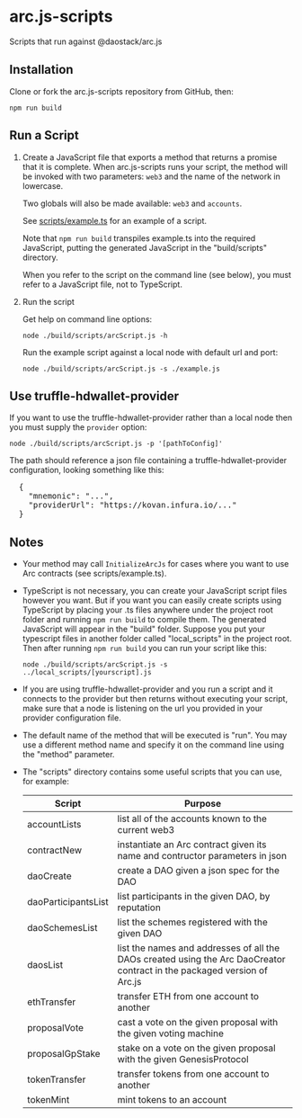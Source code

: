 # arc.js-scripts
Scripts that run against @daostack/arc.js

## Installation

Clone or fork the arc.js-scripts repository from GitHub, then:

```
npm run build
```

## Run a Script

1. Create a JavaScript file that exports a method that returns a promise that it is complete.
 When arc.js-scripts runs your script, the method will be invoked with two parameters: `web3` and the name of the network in lowercase.
 
    Two globals will also be made available: `web3` and `accounts`.
 
    See [scripts/example.ts](https://github.com/dkent600/arc.js-scripts/blob/master/scripts/example.ts) for an example of a script.
    
    Note that `npm run build` transpiles example.ts into the required JavaScript, putting the generated JavaScript in the "build/scripts" directory.
    
    When you refer to the script on the command line (see below), you must refer to a JavaScript file, not to TypeScript.

2. Run the script

    Get help on command line options:
    
    `node ./build/scripts/arcScript.js -h`

    Run the example script against a local node with default url and port:

    `node ./build/scripts/arcScript.js -s ./example.js`

## Use truffle-hdwallet-provider

  If you want to use the truffle-hdwallet-provider rather than a local node then you must supply the `provider` option:

  `node ./build/scripts/arcScript.js -p '[pathToConfig]'`

  The path should reference a json file containing a truffle-hdwallet-provider configuration, looking something like this:

  <pre>
  {
    "mnemonic": "...",
    "providerUrl": "https://kovan.infura.io/..."
  }</pre>
    
## Notes

* Your method may call `InitializeArcJs` for cases where you want to use Arc contracts (see scripts/example.ts).

* TypeScript is not necessary, you can create your JavaScript script files however you want.  But if you want you can easily create scripts using TypeScript by placing your .ts files anywhere under the project root  folder and running `npm run build` to compile them.  The generated JavaScript will appear in the "build" folder.  Suppose you put your typescript files in another folder called "local_scripts" in the project root.  Then after running `npm run build` you can run your script like this:

    `node ./build/scripts/arcScript.js -s ../local_scripts/[yourscript].js`

* If you are using truffle-hdwallet-provider and you run a script and it connects to the provider but then returns without executing your script, make sure that a node is listening on the url you
provided in your provider configuration file.

* The default name of the method that will be executed is "run".  You may use a different method name and specify it on the command line using the "method"  parameter.

* The "scripts" directory contains some useful scripts that you can use, for example:

    Script | Purpose
    ---------|----------
    accountLists | list all of the accounts known to the current web3
    contractNew | instantiate an Arc contract given its name and contructor parameters in json
    daoCreate | create a DAO given a json spec for the DAO
    daoParticipantsList | list participants in the given DAO, by reputation
    daoSchemesList | list the schemes registered with the given DAO
    daosList | list the names and addresses of all the DAOs created using the Arc DaoCreator contract in the packaged version of Arc.js
    ethTransfer | transfer ETH from one account to another
    proposalVote | cast a vote on the given proposal with the given voting machine
    proposalGpStake | stake on a vote on the given proposal with the given GenesisProtocol
    tokenTransfer | transfer tokens from one account to another
    tokenMint | mint tokens to an account
